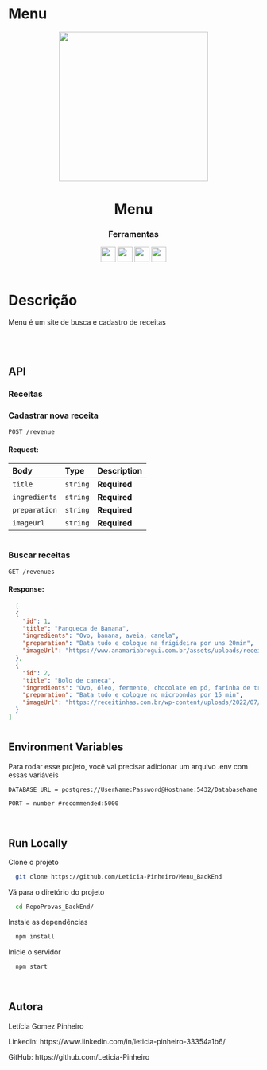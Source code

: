 # Menu



<p align="center">
  <img height=300 src="https://cdn-icons-png.flaticon.com/512/4813/4813075.png">
</p>
<h1 align="center">  
    Menu
</h1>
<div align="center">

  <h3>Ferramentas</h3>

  <img src="https://img.shields.io/badge/PostgreSQL-316192?style=for-the-badge&logo=postgresql&logoColor=white" height="30px"/>
  <img src="https://img.shields.io/badge/TypeScript-007ACC?style=for-the-badge&logo=typescript&logoColor=white" height="30px"/>
  <img src="https://img.shields.io/badge/Node.js-43853D?style=for-the-badge&logo=node.js&logoColor=white" height="30px"/>  
  <img src="https://img.shields.io/badge/Express.js-404D59?style=for-the-badge&logo=express.js&logoColor=white" height="30px"/>

</div>

<br/>

# Descrição


Menu é um site de busca e cadastro de receitas

</br>



</br>

## API 

### Receitas

### Cadastrar nova receita

```http
POST /revenue
```

#### Request:

####

| Body   | Type       | Description             |
| :----- | :--------- | :---------------------- |
| `title`           | `string` | **Required**     |
| `ingredients`         | `string` | **Required**          |
| `preparation` | `string` | **Required** |
| `imageUrl` | `string` | **Required** |

#

### Buscar receitas

```http
GET /revenues
```

#### Response:

```json
  [
  {
    "id": 1,
    "title": "Panqueca de Banana",
    "ingredients": "Ovo, banana, aveia, canela",
    "preparation": "Bata tudo e coloque na frigideira por uns 20min",
    "imageUrl": "https://www.anamariabrogui.com.br/assets/uploads/receitas/fotos/usuario-2516-e9ab2ae33ac87ed35dc6d4d37320e7e6.jpg"
  },
  {
    "id": 2,
    "title": "Bolo de caneca",
    "ingredients": "Ovo, óleo, fermento, chocolate em pó, farinha de trigo",
    "preparation": "Bata tudo e coloque no microondas por 15 min",
    "imageUrl": "https://receitinhas.com.br/wp-content/uploads/2022/07/Bolo-de-caneca-sem-acucar-.jpg"
  }
]
```

#

## Environment Variables

Para rodar esse projeto, você vai precisar adicionar um arquivo .env com essas variáveis

`DATABASE_URL = postgres://UserName:Password@Hostname:5432/DatabaseName`

`PORT = number #recommended:5000`

</br>

## Run Locally

Clone o projeto

```bash
  git clone https://github.com/Leticia-Pinheiro/Menu_BackEnd
```

Vá para o diretório do projeto

```bash
  cd RepoProvas_BackEnd/
```

Instale as dependências

```bash
  npm install
```

Inicie o servidor

```bash
  npm start
```

</br>

## Autora

Letícia Gomez Pinheiro 
<p>Linkedin: https://www.linkedin.com/in/leticia-pinheiro-33354a1b6/</p>
<p>GitHub: https://github.com/Leticia-Pinheiro</p>
<br/>

#
